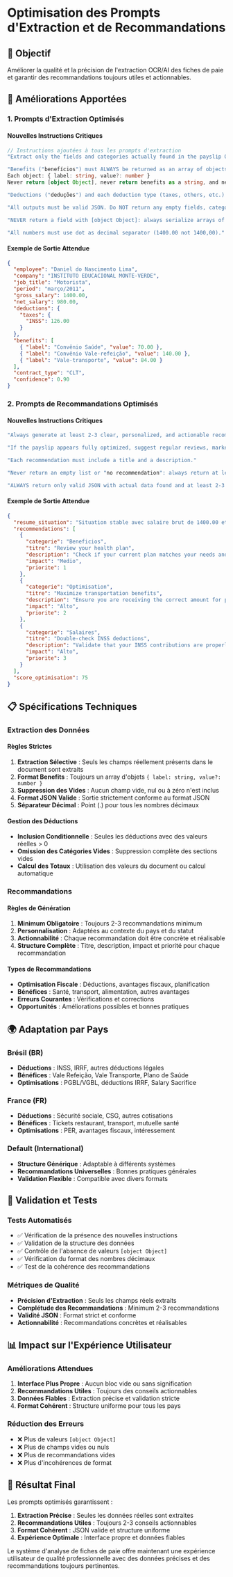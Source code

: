 # Optimisation des Prompts d'Extraction et de Recommandations

## 🎯 Objectif

Améliorer la qualité et la précision de l'extraction OCR/AI des fiches de paie et garantir des recommandations toujours utiles et actionnables.

## 🚀 Améliorations Apportées

### 1. **Prompts d'Extraction Optimisés**

#### **Nouvelles Instructions Critiques**

```typescript
// Instructions ajoutées à tous les prompts d'extraction
"Extract only the fields and categories actually found in the payslip OCR text."

"Benefits ("benefícios") must ALWAYS be returned as an array of objects:
Each object: { label: string, value?: number }
Never return [object Object], never return benefits as a string, and never display an empty or null benefits array."

"Deductions ("deduções") and each deduction type (taxes, others, etc.) must only be included if at least one real, non-zero value is present. Omit categories (e.g. "Pensão Alimentícia") that are missing or equal to zero."

"All outputs must be valid JSON. Do NOT return any empty fields, categories, or default/zero values."

"NEVER return a field with [object Object]: always serialize arrays of objects correctly."

"All numbers must use dot as decimal separator (1400.00 not 1400,00)."
```

#### **Exemple de Sortie Attendue**

```json
{
  "employee": "Daniel do Nascimento Lima",
  "company": "INSTITUTO EDUCACIONAL MONTE-VERDE",
  "job_title": "Motorista",
  "period": "março/2011",
  "gross_salary": 1400.00,
  "net_salary": 980.00,
  "deductions": {
    "taxes": {
      "INSS": 126.00
    }
  },
  "benefits": [
    { "label": "Convênio Saúde", "value": 70.00 },
    { "label": "Convênio Vale-refeição", "value": 140.00 },
    { "label": "Vale-transporte", "value": 84.00 }
  ],
  "contract_type": "CLT",
  "confidence": 0.90
}
```

### 2. **Prompts de Recommandations Optimisés**

#### **Nouvelles Instructions Critiques**

```typescript
"Always generate at least 2-3 clear, personalized, and actionable recommendations to help the user optimize their payslip (salary, deductions, benefits, contract, taxes…)."

"If the payslip appears fully optimized, suggest regular reviews, market comparisons, employer-offered benefits, or general best practices."

"Each recommendation must include a title and a description."

"Never return an empty list or "no recommendation": always return at least 2-3 recommendations."

"ALWAYS return only valid JSON with actual data found and at least 2-3 actionable recommendations."
```

#### **Exemple de Sortie Attendue**

```json
{
  "resume_situation": "Situation stable avec salaire brut de 1400.00 et net de 980.00",
  "recommendations": [
    {
      "categorie": "Beneficios",
      "titre": "Review your health plan",
      "description": "Check if your current plan matches your needs and if there are better options in the market.",
      "impact": "Medio",
      "priorite": 1
    },
    {
      "categorie": "Optimisation",
      "titre": "Maximize transportation benefits",
      "description": "Ensure you are receiving the correct amount for public transportation or consider optimizing your commute costs.",
      "impact": "Alto",
      "priorite": 2
    },
    {
      "categorie": "Salaires",
      "titre": "Double-check INSS deductions",
      "description": "Validate that your INSS contributions are properly calculated for your salary level.",
      "impact": "Alto",
      "priorite": 3
    }
  ],
  "score_optimisation": 75
}
```

## 📋 Spécifications Techniques

### **Extraction des Données**

#### **Règles Strictes**
1. **Extraction Sélective** : Seuls les champs réellement présents dans le document sont extraits
2. **Format Benefits** : Toujours un array d'objets `{ label: string, value?: number }`
3. **Suppression des Vides** : Aucun champ vide, nul ou à zéro n'est inclus
4. **Format JSON Valide** : Sortie strictement conforme au format JSON
5. **Séparateur Décimal** : Point (.) pour tous les nombres décimaux

#### **Gestion des Déductions**
- **Inclusion Conditionnelle** : Seules les déductions avec des valeurs réelles > 0
- **Omission des Catégories Vides** : Suppression complète des sections vides
- **Calcul des Totaux** : Utilisation des valeurs du document ou calcul automatique

### **Recommandations**

#### **Règles de Génération**
1. **Minimum Obligatoire** : Toujours 2-3 recommandations minimum
2. **Personnalisation** : Adaptées au contexte du pays et du statut
3. **Actionnabilité** : Chaque recommandation doit être concrète et réalisable
4. **Structure Complète** : Titre, description, impact et priorité pour chaque recommandation

#### **Types de Recommandations**
- **Optimisation Fiscale** : Déductions, avantages fiscaux, planification
- **Bénéfices** : Santé, transport, alimentation, autres avantages
- **Erreurs Courantes** : Vérifications et corrections
- **Opportunités** : Améliorations possibles et bonnes pratiques

## 🌍 Adaptation par Pays

### **Brésil (BR)**
- **Déductions** : INSS, IRRF, autres déductions légales
- **Bénéfices** : Vale Refeição, Vale Transporte, Plano de Saúde
- **Optimisations** : PGBL/VGBL, déductions IRRF, Salary Sacrifice

### **France (FR)**
- **Déductions** : Sécurité sociale, CSG, autres cotisations
- **Bénéfices** : Tickets restaurant, transport, mutuelle santé
- **Optimisations** : PER, avantages fiscaux, intéressement

### **Default (International)**
- **Structure Générique** : Adaptable à différents systèmes
- **Recommandations Universelles** : Bonnes pratiques générales
- **Validation Flexible** : Compatible avec divers formats

## 🔧 Validation et Tests

### **Tests Automatisés**
- ✅ Vérification de la présence des nouvelles instructions
- ✅ Validation de la structure des données
- ✅ Contrôle de l'absence de valeurs `[object Object]`
- ✅ Vérification du format des nombres décimaux
- ✅ Test de la cohérence des recommandations

### **Métriques de Qualité**
- **Précision d'Extraction** : Seuls les champs réels extraits
- **Complétude des Recommandations** : Minimum 2-3 recommandations
- **Validité JSON** : Format strict et conforme
- **Actionnabilité** : Recommandations concrètes et réalisables

## 📊 Impact sur l'Expérience Utilisateur

### **Améliorations Attendues**
1. **Interface Plus Propre** : Aucun bloc vide ou sans signification
2. **Recommandations Utiles** : Toujours des conseils actionnables
3. **Données Fiables** : Extraction précise et validation stricte
4. **Format Cohérent** : Structure uniforme pour tous les pays

### **Réduction des Erreurs**
- ❌ Plus de valeurs `[object Object]`
- ❌ Plus de champs vides ou nuls
- ❌ Plus de recommandations vides
- ❌ Plus d'incohérences de format

## 🎉 Résultat Final

Les prompts optimisés garantissent :

1. **Extraction Précise** : Seules les données réelles sont extraites
2. **Recommandations Utiles** : Toujours 2-3 conseils actionnables
3. **Format Cohérent** : JSON valide et structure uniforme
4. **Expérience Optimale** : Interface propre et données fiables

Le système d'analyse de fiches de paie offre maintenant une expérience utilisateur de qualité professionnelle avec des données précises et des recommandations toujours pertinentes. 